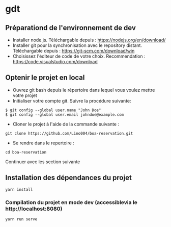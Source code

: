 # gdt
## Préparationd de l'environnement de dev

- Installer node.js. Téléchargable depuis : https://nodejs.org/en/download/
- Installer git pour la synchronisation avec le repository distant. Téléchargable depuis : https://git-scm.com/download/win
- Choisissez l'éditeur de code de votre choix. Recommendation : https://code.visualstudio.com/download

## Optenir le projet en local
- Ouvrez git bash depuis le répertoire dans lequel vous voulez mettre votre projet
- Initialiser votre compte git. Suivre la procédure suivante: 
```
$ git config --global user.name "John Doe"
$ git config --global user.email johndoe@example.com
```
- Cloner le projet à l'aide de la commande suivante : 
```
git clone https://github.com/Lino004/boa-reservation.git
```
- Se rendre dans le repertoire :
```
cd boa-reservation
```
Continuer avec les section suivante
## Installation des dépendances du projet
```
yarn install
```

### Compilation du projet en mode dev (accessiblevia le http://localhost:8080)
```
yarn run serve
```
